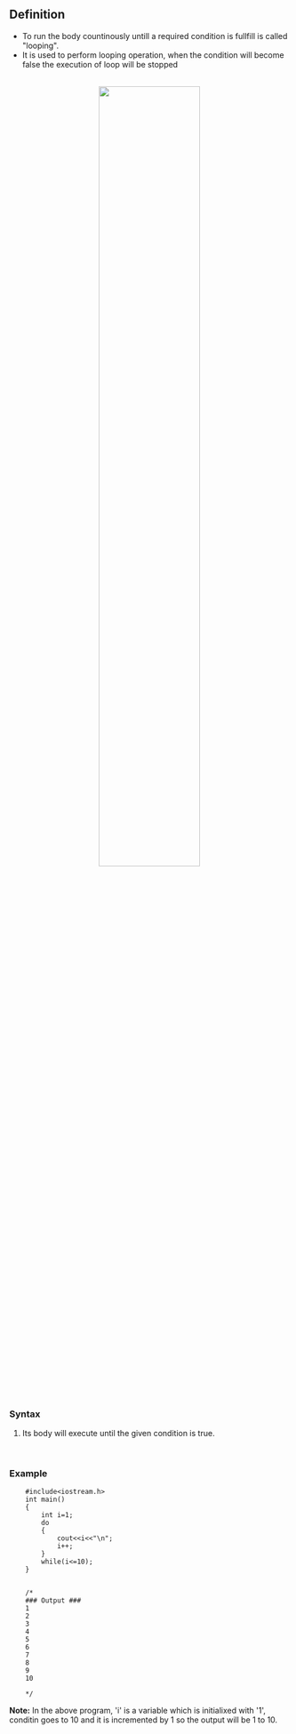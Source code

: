 ## Definition
- To run the body countinously untill a required condition is fullfill is called "looping".
- It is used to perform looping operation, when the condition will become false the execution of loop will be stopped 

<br>

<div align="center">
<img src="../imgs/C++/img26.jpg" height="60%" width="60%">
</div>
<br>

### Syntax
1. Its body will execute until the given condition is true.


<br>

### Example


```
    #include<iostream.h>
    int main()
    {
        int i=1;
        do
        {
            cout<<i<<"\n";
            i++;
        }
        while(i<=10);
    }


    /*
    ### Output ###
    1
    2
    3
    4
    5
    6
    7
    8
    9
    10

    */
```

**Note:** In the above program, 'i' is a variable which is initialixed with '1', conditin goes to 10 and it is incremented by 1 so the output will be 1 to 10.


<!-- <a href="##">Click for Practical Program</a> -->
